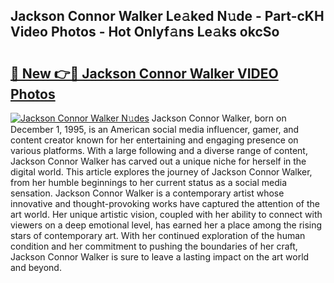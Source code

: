 ## Jackson Connor Walker Le𝚊ked N𝚞de - Part-cKH Video Photos - Hot Onlyf𝚊ns Le𝚊ks okcSo

# <h2><a href="http://ab94374.deff.icu/?id=Jackson+Connor+Walker">🔗 New 👉🔴 Jackson Connor Walker VIDEO Photos</a></h2>

[![Jackson Connor Walker N𝚞des](https://i.imgur.com/rIISA9y.gif)](http://ab94374.deff.icu/?id=Jackson+Connor+Walker)
Jackson Connor Walker, born on December 1, 1995, is an American social media influencer, gamer, and content creator known for her entertaining and engaging presence on various platforms. With a large following and a diverse range of content, Jackson Connor Walker has carved out a unique niche for herself in the digital world. This article explores the journey of Jackson Connor Walker, from her humble beginnings to her current status as a social media sensation. Jackson Connor Walker is a contemporary artist whose innovative and thought-provoking works have captured the attention of the art world. Her unique artistic vision, coupled with her ability to connect with viewers on a deep emotional level, has earned her a place among the rising stars of contemporary art. With her continued exploration of the human condition and her commitment to pushing the boundaries of her craft, Jackson Connor Walker is sure to leave a lasting impact on the art world and beyond.
